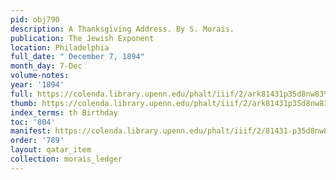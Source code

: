 ```yaml
---
pid: obj790
description: A Thanksgiving Address. By S. Morais.
publication: The Jewish Exponent
location: Philadelphia
full_date: " December 7, 1894"
month_day: 7-Dec
volume-notes:
year: '1894'
full: https://colenda.library.upenn.edu/phalt/iiif/2/ark81431p35d8nw83%2FSHA256E-s8935487--16a72c3ac9c948c22f12b7fcb79f1085a2209ec7e48c753e5fd8eee628b6785e.jpeg/full/3500,/0/default.jpg
thumb: https://colenda.library.upenn.edu/phalt/iiif/2/ark81431p35d8nw83%2FSHA256E-s8935487--16a72c3ac9c948c22f12b7fcb79f1085a2209ec7e48c753e5fd8eee628b6785e.jpeg/full/!200,200/0/default.jpg
index_terms: th Birthday
toc: '804'
manifest: https://colenda.library.upenn.edu/phalt/iiif/2/81431-p35d8nw83/manifest
order: '789'
layout: qatar_item
collection: morais_ledger
---
```

